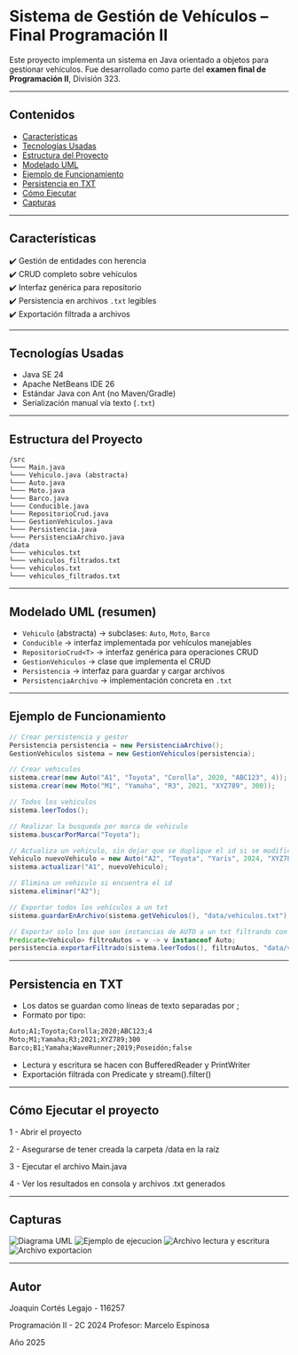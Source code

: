 # Sistema de Gestión de Vehículos – Final Programación II

Este proyecto implementa un sistema en Java orientado a objetos para gestionar vehículos. Fue desarrollado como parte del **examen final de Programación II**, División 323.

---

## Contenidos

- [Características](#características)
- [Tecnologías Usadas](#tecnologías-usadas)
- [Estructura del Proyecto](#estructura-del-proyecto)
- [Modelado UML](#modelado-uml)
- [Ejemplo de Funcionamiento](#ejemplo-de-funcionamiento)
- [Persistencia en TXT](#persistencia-en-txt)
- [Cómo Ejecutar](#cómo-ejecutar)
- [Capturas](#capturas)

---

## Características

✔️ Gestión de entidades con herencia  
✔️ CRUD completo sobre vehículos  
✔️ Interfaz genérica para repositorio  
✔️ Persistencia en archivos `.txt` legibles  
✔️ Exportación filtrada a archivos  

---

## Tecnologías Usadas

- Java SE 24
- Apache NetBeans IDE 26
- Estándar Java con Ant (no Maven/Gradle)
- Serialización manual vía texto (`.txt`)

---

## Estructura del Proyecto

```
/src
└─── Main.java
└─── Vehiculo.java (abstracta)
└─── Auto.java
└─── Moto.java
└─── Barco.java
└─── Conducible.java
└─── RepositorioCrud.java
└─── GestionVehiculos.java
└─── Persistencia.java
└─── PersistenciaArchivo.java
/data
└─── vehiculos.txt
└─── vehiculos_filtrados.txt
└─── vehiculos.txt
└─── vehiculos_filtrados.txt
```

---

## Modelado UML (resumen)

- `Vehiculo` (abstracta) → subclases: `Auto`, `Moto`, `Barco`
- `Conducible` → interfaz implementada por vehículos manejables
- `RepositorioCrud<T>` → interfaz genérica para operaciones CRUD
- `GestionVehiculos` → clase que implementa el CRUD
- `Persistencia` → interfaz para guardar y cargar archivos
- `PersistenciaArchivo` → implementación concreta en `.txt`

---

## Ejemplo de Funcionamiento

```java
// Crear persistencia y gestor
Persistencia persistencia = new PersistenciaArchivo();
GestionVehiculos sistema = new GestionVehiculos(persistencia);

// Crear vehiculos
sistema.crear(new Auto("A1", "Toyota", "Corolla", 2020, "ABC123", 4));
sistema.crear(new Moto("M1", "Yamaha", "R3", 2021, "XYZ789", 300));

// Todos los vehiculos
sistema.leerTodos();

// Realizar la busqueda por marca de vehiculo
sistema.buscarPorMarca("Toyota");

// Actualiza un vehiculo, sin dejar que se duplique el id si se modifica
Vehiculo nuevoVehiculo = new Auto("A2", "Toyota", "Yaris", 2024, "XYZ787", 4);        
sistema.actualizar("A1", nuevoVehiculo);

// Elimina un vehiculo si encuentra el id
sistema.eliminar("A2");

// Exportar todos los vehículos a un txt
sistema.guardarEnArchivo(sistema.getVehiculos(), "data/vehiculos.txt");

// Exportar solo los que son instancias de AUTO a un txt filtrando con el test del Predicate
Predicate<Vehiculo> filtroAutos = v -> v instanceof Auto;
persistencia.exportarFiltrado(sistema.leerTodos(), filtroAutos, "data/vehiculos.txt");

```

---

## Persistencia en TXT

- Los datos se guardan como líneas de texto separadas por ;
- Formato por tipo:

```txt
Auto;A1;Toyota;Corolla;2020;ABC123;4
Moto;M1;Yamaha;R3;2021;XYZ789;300
Barco;B1;Yamaha;WaveRunner;2019;Poseidón;false
```
- Lectura y escritura se hacen con BufferedReader y PrintWriter
- Exportación filtrada con Predicate<Vehiculo> y stream().filter()

---

## Cómo Ejecutar el proyecto
1 - Abrir el proyecto

2 - Asegurarse de tener creada la carpeta /data en la raíz

3 - Ejecutar el archivo Main.java

4 - Ver los resultados en consola y archivos .txt generados

---

## Capturas
![Diagrama UML](data/uml_gestion_vehiculos.png)
![Ejemplo de ejecucion](data/ejemplo_ejecucion.png)
![Archivo lectura y escritura](data/archivo_lectura_escritura.png)
![Archivo exportacion](data/archivo_exportacion_filtrado.png)

---

## Autor

Joaquin Cortés
Legajo - 116257

Programación II - 2C 2024
Profesor: Marcelo Espinosa

Año 2025
